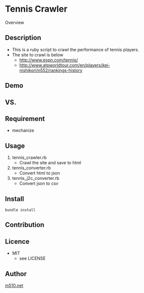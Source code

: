 Tennis Crawler
====

Overview

## Description
* This is a ruby script to crawl the performance of tennis players.
* The site to crawl is below
    * http://www.espn.com/tennis/
    * http://www.atpworldtour.com/en/players/kei-nishikori/n552/rankings-history

## Demo

## VS. 

## Requirement
* mechanize

## Usage
1. tennis_crawler.rb
   * Crawl the site and save to html
2. tennis_converter.rb
   * Convert html to json
3. tennis_j2c_converter.rb
   * Convert json to csv

## Install
```
bundle install
```

## Contribution

## Licence
* MIT  
    * see LICENSE

## Author

[m510.net](https://github.com/marzg510/)
